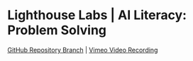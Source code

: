 # Lighthouse Labs | AI Literacy: Problem Solving

[GitHub Repository Branch](https://github.com/WarrenUhrich/lighthouse-labs-ai-literacy-problem-solving-breakout/tree/2024.04.15-web-national-immersive-4march2024) | [Vimeo Video Recording](https://vimeo.com/935241351/d0b85da872?share=copy)

